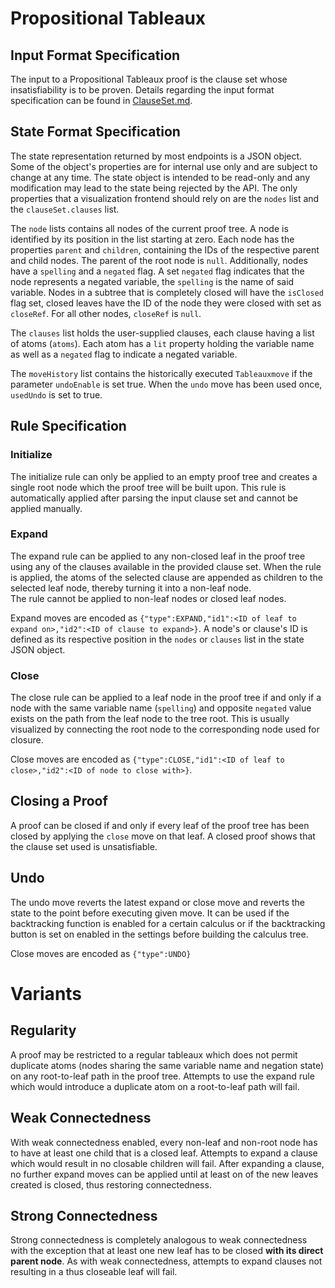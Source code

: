 # Propositional Tableaux

## Input Format Specification

The input to a Propositional Tableaux proof is the clause set whose insatisfiability is to be proven. Details regarding the input format specification can be found in [ClauseSet.md](./ClauseSet.md).

## State Format Specification

The state representation returned by most endpoints is a JSON object. Some of the object's properties are for internal use only and are subject to change at any time. The state object is intended to be read-only and any modification may lead to the state being rejected by the API. The only properties that a visualization frontend should rely on are the `nodes` list and the `clauseSet.clauses` list.

The `node` lists contains all nodes of the current proof tree. A node is identified by its position in the list starting at zero. Each node has the properties `parent` and `children`, containing the IDs of the respective parent and child nodes. The parent of the root node is `null`. Additionally, nodes have a `spelling` and a `negated` flag. A set `negated` flag indicates that the node represents a negated variable, the `spelling` is the name of said variable. Nodes in a subtree that is completely closed will have the `isClosed` flag set, closed leaves have the ID of the node they were closed with set as `closeRef`. For all other nodes, `closeRef` is `null`.

The `clauses` list holds the user-supplied clauses, each clause having a list of atoms (`atoms`). Each atom has a `lit` property holding the variable name as well as a `negated` flag to indicate a negated variable. 

The `moveHistory` list contains the historically executed `Tableauxmove` if the parameter `undoEnable` is set true. When the `undo` move has been used once, `usedUndo` is set to true. 

## Rule Specification

### Initialize

The initialize rule can only be applied to an empty proof tree and creates a single root node which the proof tree will be built upon. This rule is automatically applied after parsing the input clause set and cannot be applied manually.

### Expand

The expand rule can be applied to any non-closed leaf in the proof tree using any of the clauses available in the provided clause set. When the rule is applied, the atoms of the selected clause are appended as children to the selected leaf node, thereby turning it into a non-leaf node.  
The rule cannot be applied to non-leaf nodes or closed leaf nodes.

Expand moves are encoded as `{"type":EXPAND,"id1":<ID of leaf to expand on>,"id2":<ID of clause to expand>}`. A node's or clause's ID is defined as its respective position in the `nodes` or `clauses` list in the state JSON object.

### Close

The close rule can be applied to a leaf node in the proof tree if and only if a node with the same variable name (`spelling`) and opposite `negated` value exists on the path from the leaf node to the tree root. This is usually visualized by connecting the root node to the corresponding node used for closure.

Close moves are encoded as `{"type":CLOSE,"id1":<ID of leaf to close>,"id2":<ID of node to close with>}`.

## Closing a Proof

A proof can be closed if and only if every leaf of the proof tree has been closed by applying the `close` move on that leaf. A closed proof shows that the clause set used is unsatisfiable.

## Undo

The undo move reverts the latest expand or close move and reverts the state to the point before executing given move. It can be used if the backtracking function is enabled for a certain calculus or if the backtracking button is set on enabled in the settings before building the calculus tree. 

Close moves are encoded as `{"type":UNDO}` 

# Variants

## Regularity

A proof may be restricted to a regular tableaux which does not permit duplicate atoms (nodes sharing the same variable name and negation state) on any root-to-leaf path in the proof tree. Attempts to use the expand rule which would introduce a duplicate atom on a root-to-leaf path will fail.

## Weak Connectedness

With weak connectedness enabled, every non-leaf and non-root node has to have at least one child that is a closed leaf. Attempts to expand a clause which would result in no closable children will fail. After expanding a clause, no further expand moves can be applied until at least on of the new leaves created is closed, thus restoring connectedness.

## Strong Connectedness

Strong connectedness is completely analogous to weak connectedness with the exception that at least one new leaf has to be closed **with its direct parent node**. As with weak connectedness, attempts to expand clauses not resulting in a thus closeable leaf will fail.